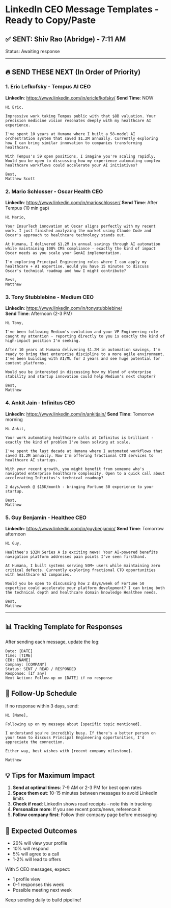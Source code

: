 # LinkedIn CEO Message Templates - Ready to Copy/Paste

## ✅ SENT: Shiv Rao (Abridge) - 7:11 AM
Status: Awaiting response

---

## 🔥 SEND THESE NEXT (In Order of Priority)

### 1. Eric Lefkofsky - Tempus AI CEO
**LinkedIn**: https://www.linkedin.com/in/ericlefkofsky/
**Send Time**: NOW
```
Hi Eric,

Impressive work taking Tempus public with that $8B valuation. Your precision medicine vision resonates deeply with my healthcare AI experience.

I've spent 10 years at Humana where I built a 58-model AI orchestration system that saved $1.2M annually. Currently exploring how I can bring similar innovation to companies transforming healthcare.

With Tempus's 59 open positions, I imagine you're scaling rapidly. Would you be open to discussing how my experience automating complex healthcare workflows could accelerate your AI initiatives?

Best,
Matthew Scott
```

### 2. Mario Schlosser - Oscar Health CEO  
**LinkedIn**: https://www.linkedin.com/in/marioschlosser/
**Send Time**: After Tempus (10 min gap)
```
Hi Mario,

Your InsurTech innovation at Oscar aligns perfectly with my recent work. I just finished analyzing the market using Claude Code and Oscar's approach to healthcare technology stands out.

At Humana, I delivered $1.2M in annual savings through AI automation while maintaining 100% CMS compliance - exactly the kind of impact Oscar needs as you scale your GenAI implementation.

I'm exploring Principal Engineering roles where I can apply my healthcare + AI expertise. Would you have 15 minutes to discuss Oscar's technical roadmap and how I might contribute?

Best,
Matthew
```

### 3. Tony Stubblebine - Medium CEO
**LinkedIn**: https://www.linkedin.com/in/tonystubblebine/  
**Send Time**: Afternoon (2-3 PM)
```
Hi Tony,

I've been following Medium's evolution and your VP Engineering role caught my attention - reporting directly to you is exactly the kind of high-impact position I'm seeking.

After 10 years at Humana delivering $1.2M in automation savings, I'm ready to bring that enterprise discipline to a more agile environment. I've been building with AI/ML for 3 years and see huge potential for content platforms.

Would you be interested in discussing how my blend of enterprise stability and startup innovation could help Medium's next chapter?

Best,
Matthew
```

### 4. Ankit Jain - Infinitus CEO
**LinkedIn**: https://www.linkedin.com/in/ankitjain/
**Send Time**: Tomorrow morning
```
Hi Ankit,

Your work automating healthcare calls at Infinitus is brilliant - exactly the kind of problem I've been solving at scale.

I've spent the last decade at Humana where I automated workflows that saved $1.2M annually. Now I'm offering fractional CTO services to healthcare AI startups.

With your recent growth, you might benefit from someone who's navigated enterprise healthcare complexity. Open to a quick call about accelerating Infinitus's technical roadmap?

2 days/week @ $15K/month - bringing Fortune 50 experience to your startup.

Best,
Matthew
```

### 5. Guy Benjamin - Healthee CEO
**LinkedIn**: https://www.linkedin.com/in/guybenjamin/
**Send Time**: Tomorrow afternoon
```
Hi Guy,

Healthee's $32M Series A is exciting news! Your AI-powered benefits navigation platform addresses pain points I've seen firsthand.

At Humana, I built systems serving 50M+ users while maintaining zero critical defects. Currently exploring fractional CTO opportunities with healthcare AI companies.

Would you be open to discussing how 2 days/week of Fortune 50 expertise could accelerate your platform development? I can bring both the technical depth and healthcare domain knowledge Healthee needs.

Best,
Matthew
```

---

## 📊 Tracking Template for Responses

After sending each message, update the log:

```
Date: [DATE]
Time: [TIME]
CEO: [NAME]
Company: [COMPANY]
Status: SENT / READ / RESPONDED
Response: [If any]
Next Action: Follow-up on [DATE] if no response
```

## 🎯 Follow-Up Schedule

If no response within 3 days, send:
```
Hi [Name],

Following up on my message about [specific topic mentioned]. 

I understand you're incredibly busy. If there's a better person on your team to discuss Principal Engineering opportunities, I'd appreciate the connection.

Either way, best wishes with [recent company milestone].

Matthew
```

## 💡 Tips for Maximum Impact

1. **Send at optimal times**: 7-9 AM or 2-3 PM for best open rates
2. **Space them out**: 10-15 minutes between messages to avoid LinkedIn limits
3. **Check if read**: LinkedIn shows read receipts - note this in tracking
4. **Personalize more**: If you see recent posts/news, reference it
5. **Follow company first**: Follow their company page before messaging

## 🚀 Expected Outcomes

- 20% will view your profile
- 10% will respond  
- 5% will agree to a call
- 1-2% will lead to offers

With 5 CEO messages, expect:
- 1 profile view
- 0-1 responses this week
- Possible meeting next week

Keep sending daily to build pipeline!